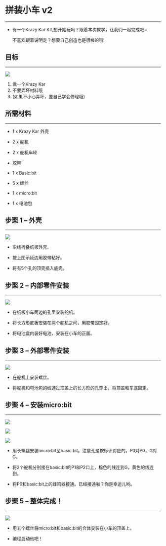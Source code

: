 
# 拼装小车 v2
---
- 有一个Krazy Kar Kit,想开始玩吗？跟着本次教学，让我们一起完成吧~

    不喜欢跟着说明走？想要自己创造也是很棒的哦!



## 目标
---

![](https://i.imgur.com/m79il8J.png)


 1. 做一个Krazy Kar
 2. 不要弄坏材料哦
 3. (如果不小心弄坏，要自己学会修理哦)
 
           
    
## 所需材料
---
- 1 x Krazy Kar 外壳

- 2 x 舵机

- 2 x 舵机车轮

- 胶带

- 1 x Basic:bit

- 5 x 螺丝

- 1 x micro:bit

- 1 x 电池包

## 步棸 1 – 外壳
---

![](https://i.imgur.com/Dm0im8u.png)

- 沿线折叠纸板外壳。

- 按上图示延边用胶带粘好。

- 将有5个孔的顶壳插入底壳。

## 步棸 2 – 内部零件安装
---

![](https://i.imgur.com/QFPRafF.png)

- 在纸板小车两边的孔里安装舵机。

- 将长方形底板安装在两个舵机之间，用胶带固定好。

- 将电池盒内装好电池，安装在小车的正面。


## 步棸 3 – 外部零件安装
---

![](https://i.imgur.com/jcbfc8r.png)

- 在舵机上安装螺丝。

- 将舵机和电池包的线通过顶盖上的长方形的孔穿出，将顶盖和车底固定。


## 步棸 4 – 安装micro:bit
---

![](https://i.imgur.com/FCBt2rx.png)

![](https://i.imgur.com/QQX9HFg.png)

![](https://i.imgur.com/rnX6e5B.png)


- 用长螺丝安装micro:bit至basic:bit。注意孔是按标识对应的，P0对P0，G对G。

- 将2个舵机分别接在basic:bit的P1和P2口上，棕色的线连到G，黄色的线连到。

- 将P0和basic:bit上的蜂鸣器接通。已经接通啦？你是幸运儿哟。



## 步棸 5 – 整体完成！
---

![](https://i.imgur.com/36e1m2j.jpg)

- 用五个螺丝将micro:bit和basic:bit的合体安装在小车的顶盖上。

- 编程启动他吧！

